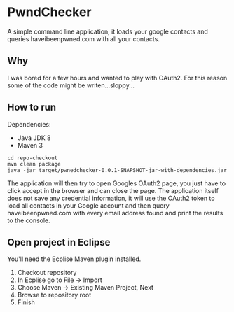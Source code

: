 # PwndChecker
A simple command line application, it loads your google contacts and queries haveibeenpwned.com with all your contacts.

## Why
I was bored for a few hours and wanted to play with OAuth2.
For this reason some of the code might be writen...sloppy...

## How to run
Dependencies:
* Java JDK 8
* Maven 3

```
cd repo-checkout
mvn clean package
java -jar target/pwnedchecker-0.0.1-SNAPSHOT-jar-with-dependencies.jar
```
The application will then try to open Googles OAuth2 page, you just have to click accept in the browser and can close the page. The application itself does not save any credential information, it will use the OAuth2 token to load all contacts in your Google account and then query haveibeenpwned.com with every email address found and print the results to the console.

## Open project in Eclipse 

You'll need the Ecplise Maven plugin installed.

1. Checkout repository
2. In Ecplise go to File -> Import
3. Choose Maven -> Existing Maven Project, Next
4. Browse to repository root
5. Finish
